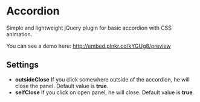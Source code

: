 # Accordion
Simple and lightweight jQuery plugin for basic accordion with CSS animation.

You can see a demo here: http://embed.plnkr.co/kYGUg8/preview

## Settings

  - **outsideClose** If you click somewhere outside of the accordion, he will close the panel. Default value is **true**.
  - **selfClose** If you click on open panel, he will close. Default value is **true**.
